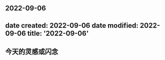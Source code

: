 2022-09-06
---
date created: 2022-09-06
date modified: 2022-09-06
title: '2022-09-06'
---

## 今天的灵感或闪念
